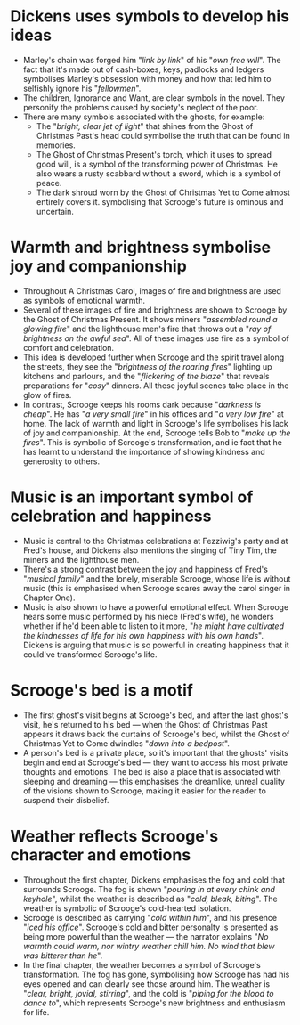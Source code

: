 # Dickens uses symbols to develop his ideas

- Marley's chain was forged him "_link by link_" of his "_own free will_". The fact that it's made out of cash-boxes, keys, padlocks and ledgers symbolises Marley's obsession with money and how that led him to selfishly ignore his "_fellowmen_".
- The children, Ignorance and Want, are clear symbols in the novel. They personify the problems caused by society's neglect of the poor.
- There are many symbols associated with the ghosts, for example:
  - The "_bright, clear jet of light_" that shines from the Ghost of Christmas Past's head could symbolise the truth that can be found in memories.
  - The Ghost of Christmas Present's torch, which it uses to spread good will, is a symbol of the transforming power of Christmas. He also wears a rusty scabbard without a sword, which is a symbol of peace.
  - The dark shroud worn by the Ghost of Christmas Yet to Come almost entirely covers it. symbolising that Scrooge's future is ominous and uncertain.

# Warmth and brightness symbolise joy and companionship

- Throughout A Christmas Carol, images of fire and brightness are used as symbols of emotional warmth.
- Several of these images of fire and brightness are shown to Scrooge by the Ghost of Christmas Present. It shows miners "_assembled round a glowing fire_" and the lighthouse men's fire that throws out a "_ray of brightness on the awful sea_". All of these images use fire as a symbol of comfort and celebration.
- This idea is developed further when Scrooge and the spirit travel along the streets, they see the "_brightness of the roaring fires_" lighting up kitchens and parlours, and the "_flickering of the blaze_" that reveals preparations for "_cosy_" dinners. All these joyful scenes take place in the glow of fires.
- In contrast, Scrooge keeps his rooms dark because "_darkness is cheap_". He has "_a very small fire_" in his offices and "_a very low fire_" at home. The lack of warmth and light in Scrooge's life symbolises his lack of joy and companionship.
  At the end, Scrooge tells Bob to "_make up the fires_". This is symbolic of Scrooge's transformation, and ie fact that he has learnt to understand the importance of showing kindness and generosity to others.

# Music is an important symbol of celebration and happiness

- Music is central to the Christmas celebrations at Fezziwig's party and at Fred's house, and Dickens also mentions the singing of Tiny Tim, the miners and the lighthouse men.
- There's a strong contrast between the joy and happiness of Fred's "_musical family_" and the lonely, miserable Scrooge, whose life is without music (this is emphasised when Scrooge scares away the carol singer in Chapter One).
- Music is also shown to have a powerful emotional effect. When Scrooge hears some music performed by his niece (Fred's wife), he wonders whether if he'd been able to listen to it more, "_he might have cultivated the kindnesses of life for his own happiness with his own hands_". Dickens is arguing that music is so powerful in creating happiness that it could've transformed Scrooge's life.

# Scrooge's bed is a motif

- The first ghost's visit begins at Scrooge's bed, and after the last ghost's visit, he's returned to his bed — when the Ghost of Christmas Past appears it draws back the curtains of Scrooge's bed, whilst the Ghost of Christmas Yet to Come dwindles "_down into a bedpost_".
- A person's bed is a private place, so it's important that the ghosts' visits begin and end at Scrooge's bed — they want to access his most private thoughts and emotions. The bed is also a place that is associated with sleeping and dreaming — this emphasises the dreamlike, unreal quality of the visions shown to Scrooge, making it easier for the reader to suspend their disbelief.

# Weather reflects Scrooge's character and emotions

- Throughout the first chapter, Dickens emphasises the fog and cold that surrounds Scrooge. The fog is shown "_pouring in at every chink and keyhole_", whilst the weather is described as "_cold, bleak, biting_". The weather is symbolic of Scrooge's cold-hearted isolation.
- Scrooge is described as carrying "_cold within him_", and his presence "_iced his office_". Scrooge's cold and bitter personalty is presented as being more powerful than the weather — the narrator explains "_No warmth could warm, nor wintry weather chill him. No wind that blew was bitterer than he_".
- In the final chapter, the weather becomes a symbol of Scrooge's transformation. The fog has gone, symbolising how Scrooge has had his eyes opened and can clearly see those around him. The weather is "_clear, bright, jovial, stirring_", and the cold is "_piping for the blood to dance to_", which represents Scrooge's new brightness and enthusiasm for life.
